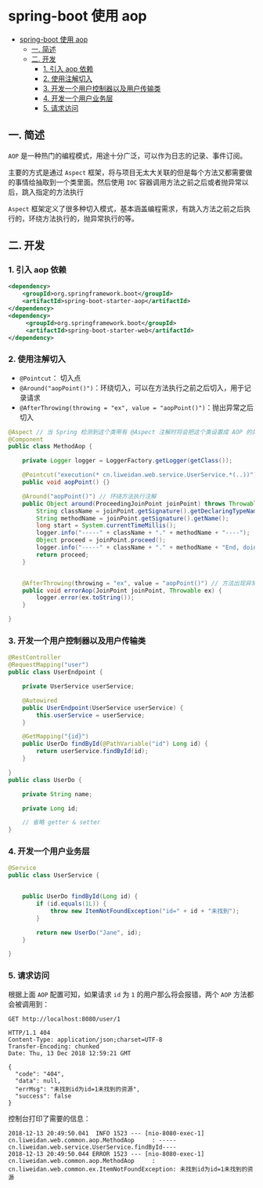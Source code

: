 # spring-boot 使用 aop

* [spring-boot 使用 aop](#spring-boot-使用-aop)
  * [一. 简述](#一-简述)
  * [二. 开发](#二-开发)
    * [1. 引入 aop 依赖](#1-引入-aop-依赖)
    * [2. 使用注解切入](#2-使用注解切入)
    * [3. 开发一个用户控制器以及用户传输类](#3-开发一个用户控制器以及用户传输类)
    * [4. 开发一个用户业务层](#4-开发一个用户业务层)
    * [5. 请求访问](#5-请求访问)

## 一. 简述

`AOP` 是一种热门的编程模式，用途十分广泛，可以作为日志的记录、事件订阅。

主要的方式是通过 `Aspect` 框架，将与项目无太大关联的但是每个方法又都需要做的事情给抽取到一个类里面。然后使用 `IOC` 容器调用方法之前之后或者抛异常以后，跳入指定的方法执行

`Aspect` 框架定义了很多种切入模式，基本涵盖编程需求，有跳入方法之前之后执行的，环绕方法执行的，抛异常执行的等。

## 二. 开发

### 1. 引入 aop 依赖

```xml
<dependency>
    <groupId>org.springframework.boot</groupId>
    <artifactId>spring-boot-starter-aop</artifactId>
</dependency>        
<dependency>
     <groupId>org.springframework.boot</groupId>
     <artifactId>spring-boot-starter-web</artifactId>
</dependency>

```

### 2. 使用注解切入

- `@Pointcut`： 切入点
- `@Around("aopPoint()")`：环绕切入，可以在方法执行之前之后切入，用于记录请求
- `@AfterThrowing(throwing = "ex", value = "aopPoint()")`：抛出异常之后切入


```java
@Aspect // 当 Spring 检测到这个类带有 @Aspect 注解时将会把这个类设置成 AOP 的类
@Component
public class MethodAop {

    private Logger logger = LoggerFactory.getLogger(getClass());

    @Pointcut("execution(* cn.liweidan.web.service.UserService.*(..))")
    public void aopPoint() {}

    @Around("aopPoint()") // 环绕方法执行注解
    public Object around(ProceedingJoinPoint joinPoint) throws Throwable {
        String className = joinPoint.getSignature().getDeclaringTypeName();
        String methodName = joinPoint.getSignature().getName();
        long start = System.currentTimeMillis();
        logger.info("-----" + className + "." + methodName + "----");
        Object proceed = joinPoint.proceed();
        logger.info("-----" + className + "." + methodName + "End, doing in " + (System.currentTimeMillis() - start) + "ms----");
        return proceed;
    }


    @AfterThrowing(throwing = "ex", value = "aopPoint()") // 方法出现异常时执行
    public void errorAop(JoinPoint joinPoint, Throwable ex) {
        logger.error(ex.toString());
    }

}
```

### 3. 开发一个用户控制器以及用户传输类

```java
@RestController
@RequestMapping("user")
public class UserEndpoint {

    private UserService userService;

    @Autowired
    public UserEndpoint(UserService userService) {
        this.userService = userService;
    }

    @GetMapping("{id}")
    public UserDo findById(@PathVariable("id") Long id) {
        return userService.findById(id);
    }

}
public class UserDo {

    private String name;

    private Long id;

    // 省略 getter & setter
}

```

### 4. 开发一个用户业务层

```java
@Service
public class UserService {


    public UserDo findById(Long id) {
        if (id.equals(1L)) {
            throw new ItemNotFoundException("id=" + id + "未找到");
        }

        return new UserDo("Jane", id);
    }

}

```

### 5. 请求访问

根据上面 `AOP` 配置可知，如果请求 `id` 为 `1` 的用户那么将会报错，两个 `AOP` 方法都会被调用到：

```
GET http://localhost:8080/user/1

HTTP/1.1 404 
Content-Type: application/json;charset=UTF-8
Transfer-Encoding: chunked
Date: Thu, 13 Dec 2018 12:59:21 GMT

{
  "code": "404",
  "data": null,
  "errMsg": "未找到id为id=1未找到的资源",
  "success": false
}
```

控制台打印了需要的信息：

```
2018-12-13 20:49:50.041  INFO 1523 --- [nio-8080-exec-1] cn.liweidan.web.common.aop.MethodAop     : -----cn.liweidan.web.service.UserService.findById----
2018-12-13 20:49:50.044 ERROR 1523 --- [nio-8080-exec-1] cn.liweidan.web.common.aop.MethodAop     : cn.liweidan.web.common.ex.ItemNotFoundException: 未找到id为id=1未找到的资源
```

